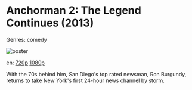 # Anchorman 2: The Legend Continues (2013)

Genres: comedy

![poster](http://image.tmdb.org/t/p/w500/66HbvNKmfxYoOHAp1IVIYQsFoeA.jpg)

en:
  [720p](magnet:?xt=urn:btih:C820DC04AA76CBB582F63B716231407D738C123C&tr=udp://glotorrents.pw:6969/announce&tr=udp://tracker.opentrackr.org:1337/announce&tr=udp://torrent.gresille.org:80/announce&tr=udp://tracker.openbittorrent.com:80&tr=udp://tracker.coppersurfer.tk:6969&tr=udp://tracker.leechers-paradise.org:6969&tr=udp://p4p.arenabg.ch:1337&tr=udp://tracker.internetwarriors.net:1337)
  [1080p](magnet:?xt=urn:btih:AE80C7D0F0EBABBF2582DAD984FC763351AB13BD&tr=udp://glotorrents.pw:6969/announce&tr=udp://tracker.opentrackr.org:1337/announce&tr=udp://torrent.gresille.org:80/announce&tr=udp://tracker.openbittorrent.com:80&tr=udp://tracker.coppersurfer.tk:6969&tr=udp://tracker.leechers-paradise.org:6969&tr=udp://p4p.arenabg.ch:1337&tr=udp://tracker.internetwarriors.net:1337)
  


With the 70s behind him, San Diego's top rated newsman, Ron Burgundy, returns to take New York's first 24-hour news channel by storm.